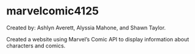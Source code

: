 # marvelcomic4125
Created by: Ashlyn Averett, Alyssia Mahone, and Shawn Taylor.

Created a website using Marvel’s Comic API to display information about characters and comics. 
